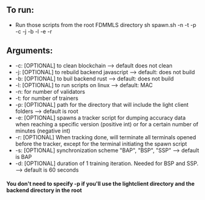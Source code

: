 ## To run:
- Run those scripts from the root FDMMLS directory
sh spawn.sh -n <number of validators> -t <number of trainers> -p <path of output lightclients directory> -c -j -b -l -e <target version OR waiting period> -r

## Arguments:
- -c: [OPTIONAL] to clean blockchain --> default does not clean
- -j: [OPTIONAL] to rebuild backend javascript --> default: does not build
- -b: [OPTIONAL] to buil backend rust --> default: does not build
- -l: [OPTIONAL] to run scripts on linux --> default: MAC
- -n: for number of validators
- -t: for number of trainers
- -p: [OPTIONAL] path for the directory that will include the light client folders --> default is root
- -e: [OPTIONAL] spawns a tracker script for dumping accuracy data when reaching a specific version (positive int) or for a certain number of minutes (negative int)
- -r: [OPTIONAL] When tracking done, will terminate all terminals opened before the tracker, except for the terminal initiating the spawn script
- -s: [OPTIONAL] synchronization scheme "BAP", "BSP", "SSP" --> default is BAP
- -d: [OPTIONAL] duration of 1 training iteration. Needed for BSP and SSP. --> default is 60 seconds
#### You don't need to specify -p if you'll use the lightclient directory and the backend directory in the root